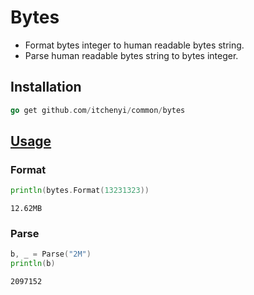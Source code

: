 # Bytes

- Format bytes integer to human readable bytes string.
- Parse human readable bytes string to bytes integer.

## Installation

```go
go get github.com/itchenyi/common/bytes
```

## [Usage](https://github.com/itchenyi/common/blob/master/bytes/bytes_test.go)

### Format

```go
println(bytes.Format(13231323))
```

`12.62MB`

### Parse

```go
b, _ = Parse("2M")
println(b)
```

`2097152`
